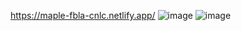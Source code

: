 https://maple-fbla-cnlc.netlify.app/
![image](https://github.com/ErinTomorri/CNLC-MAPLE/assets/97967950/90981e8c-4612-4bdc-b9ad-28432dd939ec)
![image](https://github.com/ErinTomorri/CNLC-MAPLE/assets/97967950/395ac6b4-ea8b-4354-ae2b-a942c9d15b95)

